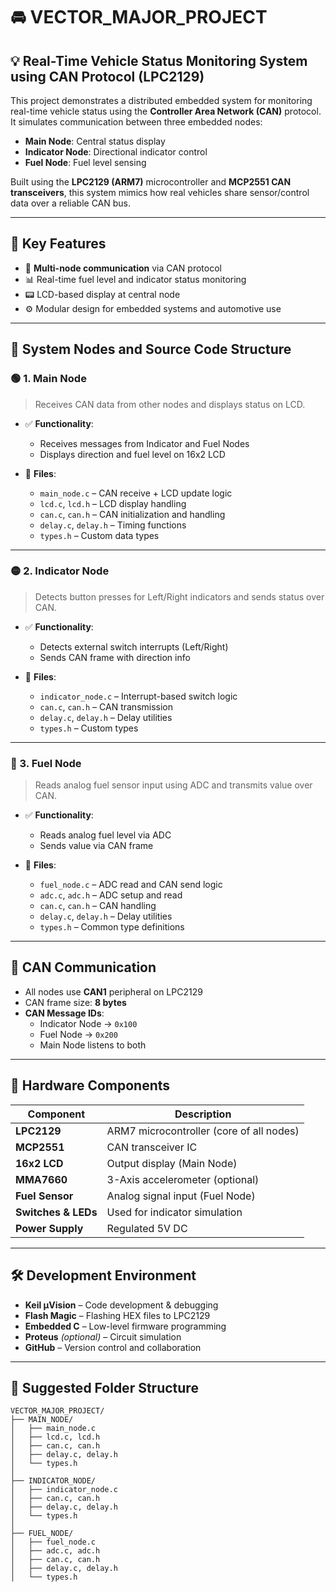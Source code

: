 # 🚘 VECTOR_MAJOR_PROJECT

## 💡 Real-Time Vehicle Status Monitoring System using CAN Protocol (LPC2129)

This project demonstrates a distributed embedded system for monitoring real-time vehicle status using the **Controller Area Network (CAN)** protocol. It simulates communication between three embedded nodes:

- **Main Node**: Central status display
- **Indicator Node**: Directional indicator control
- **Fuel Node**: Fuel level sensing

Built using the **LPC2129 (ARM7)** microcontroller and **MCP2551 CAN transceivers**, this system mimics how real vehicles share sensor/control data over a reliable CAN bus.

---

## 🔧 Key Features

- 📡 **Multi-node communication** via CAN protocol  
- 📊 Real-time fuel level and indicator status monitoring  
- 📟 LCD-based display at central node  
- ⚙️ Modular design for embedded systems and automotive use

---

## 🧩 System Nodes and Source Code Structure

### 🟢 1. Main Node

> Receives CAN data from other nodes and displays status on LCD.

- ✅ **Functionality**:
  - Receives messages from Indicator and Fuel Nodes
  - Displays direction and fuel level on 16x2 LCD

- 📁 **Files**:
  - `main_node.c` – CAN receive + LCD update logic
  - `lcd.c`, `lcd.h` – LCD display handling
  - `can.c`, `can.h` – CAN initialization and handling
  - `delay.c`, `delay.h` – Timing functions
  - `types.h` – Custom data types

---

### 🟡 2. Indicator Node

> Detects button presses for Left/Right indicators and sends status over CAN.

- ✅ **Functionality**:
  - Detects external switch interrupts (Left/Right)
  - Sends CAN frame with direction info

- 📁 **Files**:
  - `indicator_node.c` – Interrupt-based switch logic
  - `can.c`, `can.h` – CAN transmission
  - `delay.c`, `delay.h` – Delay utilities
  - `types.h` – Custom types

---

### 🔵 3. Fuel Node

> Reads analog fuel sensor input using ADC and transmits value over CAN.

- ✅ **Functionality**:
  - Reads analog fuel level via ADC
  - Sends value via CAN frame

- 📁 **Files**:
  - `fuel_node.c` – ADC read and CAN send logic
  - `adc.c`, `adc.h` – ADC setup and read
  - `can.c`, `can.h` – CAN handling
  - `delay.c`, `delay.h` – Delay utilities
  - `types.h` – Common type definitions

---

## 🔁 CAN Communication

- All nodes use **CAN1** peripheral on LPC2129
- CAN frame size: **8 bytes**
- **CAN Message IDs**:
  - Indicator Node → `0x100`
  - Fuel Node → `0x200`
  - Main Node listens to both

---

## 🔩 Hardware Components

| Component         | Description                                |
|------------------|--------------------------------------------|
| **LPC2129**       | ARM7 microcontroller (core of all nodes)   |
| **MCP2551**       | CAN transceiver IC                         |
| **16x2 LCD**      | Output display (Main Node)                 |
| **MMA7660**       | 3-Axis accelerometer (optional)            |
| **Fuel Sensor**   | Analog signal input (Fuel Node)            |
| **Switches & LEDs** | Used for indicator simulation           |
| **Power Supply**  | Regulated 5V DC                            |

---

## 🛠 Development Environment

- **Keil µVision** – Code development & debugging  
- **Flash Magic** – Flashing HEX files to LPC2129  
- **Embedded C** – Low-level firmware programming  
- **Proteus** *(optional)* – Circuit simulation  
- **GitHub** – Version control and collaboration  

---

## 📁 Suggested Folder Structure

```plaintext
VECTOR_MAJOR_PROJECT/
├── MAIN_NODE/
│   ├── main_node.c
│   ├── lcd.c, lcd.h
│   ├── can.c, can.h
│   ├── delay.c, delay.h
│   └── types.h
│
├── INDICATOR_NODE/
│   ├── indicator_node.c
│   ├── can.c, can.h
│   ├── delay.c, delay.h
│   └── types.h
│
├── FUEL_NODE/
│   ├── fuel_node.c
│   ├── adc.c, adc.h
│   ├── can.c, can.h
│   ├── delay.c, delay.h
│   └── types.h


